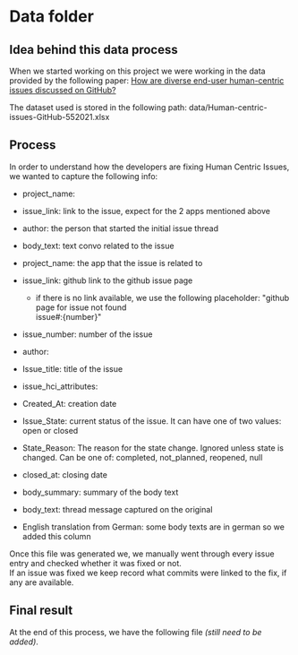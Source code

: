 # Data folder


## Idea behind this data process
When we started working on this project we were working in the data provided by the following paper: [How are diverse end-user human-centric issues discussed on GitHub?](https://dl.acm.org/doi/10.1145/3510458.3513014)

The dataset used is stored in the following path: data/Human-centric-issues-GitHub-552021.xlsx

## Process

In order to understand how the developers are fixing Human Centric Issues, we wanted to capture the following info:
- project_name: 
- issue_link: link to the issue, expect for the 2 apps mentioned above
- author: the person that started the initial issue thread
- body_text: text convo related to the issue

- project_name: the app that the issue is related to
- issue_link: github link to the github issue page
  - if there is no link available, we use the following placeholder: "github page for issue not found<br>issue#:{number}"
- issue_number: number of the issue
- author: 
- Issue_title: title of the issue
- issue_hci_attributes: 
- Created_At: creation date
- Issue_State: current status of the issue. It can have one of two values: open or closed
- State_Reason: The reason for the state change. Ignored unless state is changed. Can be one of: completed, not_planned, reopened, null
- closed_at: closing date
- body_summary: summary of the body text
- body_text: thread message captured on the original 
- English translation from German: some body texts are in german so we added this column 

Once this file was generated we, we manually went through every issue entry and checked whether it was fixed or not.<br>
If an issue was fixed we keep record what commits were linked to the fix, if any are available.

## Final result

At the end of this process, we have the following file *(still need to be added)*.
